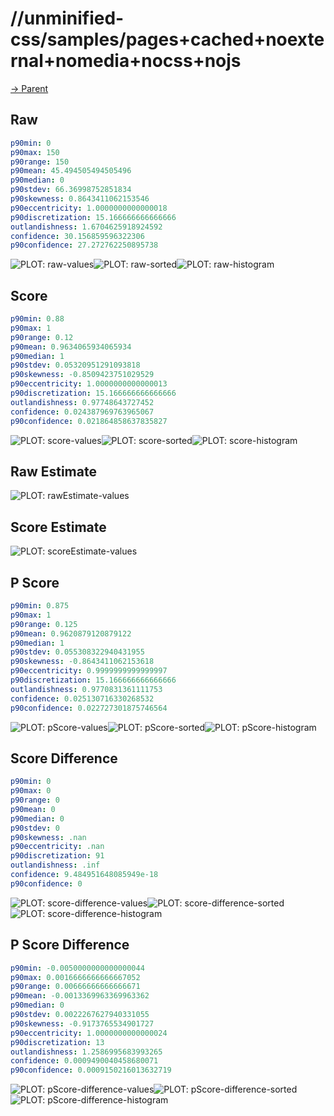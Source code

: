 
# //unminified-css/samples/pages+cached+noexternal+nomedia+nocss+nojs

[→ Parent](../..)


## Raw


```yaml
p90min: 0
p90max: 150
p90range: 150
p90mean: 45.494505494505496
p90median: 0
p90stdev: 66.36998752851834
p90skewness: 0.8643411062153546
p90eccentricity: 1.0000000000000018
p90discretization: 15.166666666666666
outlandishness: 1.6704625918924592
confidence: 30.156859596322306
p90confidence: 27.272762250895738

```

![PLOT: raw-values](./raw/values.svg)![PLOT: raw-sorted](./raw/sorted.svg)![PLOT: raw-histogram](./raw/histogram.svg)
## Score


```yaml
p90min: 0.88
p90max: 1
p90range: 0.12
p90mean: 0.9634065934065934
p90median: 1
p90stdev: 0.05320951291093818
p90skewness: -0.8509423751029529
p90eccentricity: 1.0000000000000013
p90discretization: 15.166666666666666
outlandishness: 0.97748643727452
confidence: 0.024387969763965067
p90confidence: 0.021864858637835827

```

![PLOT: score-values](./score/values.svg)![PLOT: score-sorted](./score/sorted.svg)![PLOT: score-histogram](./score/histogram.svg)
## Raw Estimate

![PLOT: rawEstimate-values](./rawEstimate/values.svg)
## Score Estimate

![PLOT: scoreEstimate-values](./scoreEstimate/values.svg)
## P Score


```yaml
p90min: 0.875
p90max: 1
p90range: 0.125
p90mean: 0.9620879120879122
p90median: 1
p90stdev: 0.055308322940431955
p90skewness: -0.8643411062153618
p90eccentricity: 0.9999999999999997
p90discretization: 15.166666666666666
outlandishness: 0.9770831361111753
confidence: 0.025130716330268532
p90confidence: 0.022727301875746564

```

![PLOT: pScore-values](./pScore/values.svg)![PLOT: pScore-sorted](./pScore/sorted.svg)![PLOT: pScore-histogram](./pScore/histogram.svg)
## Score Difference


```yaml
p90min: 0
p90max: 0
p90range: 0
p90mean: 0
p90median: 0
p90stdev: 0
p90skewness: .nan
p90eccentricity: .nan
p90discretization: 91
outlandishness: .inf
confidence: 9.484951648085949e-18
p90confidence: 0

```

![PLOT: score-difference-values](./score-difference/values.svg)![PLOT: score-difference-sorted](./score-difference/sorted.svg)![PLOT: score-difference-histogram](./score-difference/histogram.svg)
## P Score Difference


```yaml
p90min: -0.0050000000000000044
p90max: 0.0016666666666667052
p90range: 0.00666666666666671
p90mean: -0.0013369963369963362
p90median: 0
p90stdev: 0.0022267627940331055
p90skewness: -0.9173765534901727
p90eccentricity: 1.0000000000000024
p90discretization: 13
outlandishness: 1.2586995683993265
confidence: 0.0009490040458680071
p90confidence: 0.0009150216013632719

```

![PLOT: pScore-difference-values](./pScore-difference/values.svg)![PLOT: pScore-difference-sorted](./pScore-difference/sorted.svg)![PLOT: pScore-difference-histogram](./pScore-difference/histogram.svg)